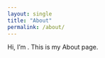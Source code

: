 ```yaml
---
layout: single
title: "About"
permalink: /about/
---
```


Hi, I’m <Your Name>. This is my About page.
